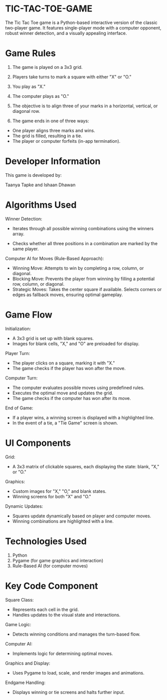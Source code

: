 # TIC-TAC-TOE-GAME
The Tic Tac Toe game is a Python-based interactive version of the classic two-player game. It features single-player mode with a computer opponent, robust winner detection, and a visually appealing interface.

# Game Rules
1. The game is played on a 3x3 grid.

2. Players take turns to mark a square with either "X" or "O."

3. You play as "X."

4. The computer plays as "O."

5. The objective is to align three of your marks in a horizontal, vertical, or diagonal row.

6. The game ends in one of three ways:
- One player aligns three marks and wins.
- The grid is filled, resulting in a tie.
- The player or computer forfeits (in-app termination).

# Developer Information
This game is developed by: 

Taanya Tapke and Ishaan Dhawan

# Algorithms Used

Winner Detection:

- Iterates through all possible winning combinations using the winners array.

- Checks whether all three positions in a combination are marked by the same player.

Computer AI for Moves (Rule-Based Approach):

- Winning Move: Attempts to win by completing a row, column, or diagonal.
- Blocking Move: Prevents the player from winning by filling a potential row, column, or diagonal.
- Strategic Moves:
Takes the center square if available.
Selects corners or edges as fallback moves, ensuring optimal gameplay.

# Game Flow

Initialization:

- A 3x3 grid is set up with blank squares.
- Images for blank cells, "X," and "O" are preloaded for display.
  
Player Turn:

- The player clicks on a square, marking it with "X."
- The game checks if the player has won after the move.
  
Computer Turn:

- The computer evaluates possible moves using predefined rules.
- Executes the optimal move and updates the grid.
- The game checks if the computer has won after its move.
  
End of Game:

- If a player wins, a winning screen is displayed with a highlighted line.
- In the event of a tie, a "Tie Game" screen is shown.

# UI Components

Grid:

- A 3x3 matrix of clickable squares, each displaying the state: blank, "X," or "O."

Graphics:
- Custom images for "X," "O," and blank states.
- Winning screens for both "X" and "O."

Dynamic Updates:
- Squares update dynamically based on player and computer moves.
- Winning combinations are highlighted with a line.

# Technologies Used

1. Python
2. Pygame (for game graphics and interaction)
3. Rule-Based AI (for computer moves)

# Key Code Component

Square Class:

- Represents each cell in the grid.
- Handles updates to the visual state and interactions.

Game Logic:
- Detects winning conditions and manages the turn-based flow.

Computer AI:
- Implements logic for determining optimal moves.

Graphics and Display:
- Uses Pygame to load, scale, and render images and animations.

Endgame Handling:
- Displays winning or tie screens and halts further input.
